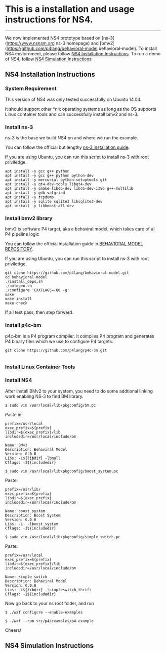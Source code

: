 
# This is a installation and usage instructions for NS4. 
---

We now implemented NS4 prototype based on [ns-3](https://www.nsnam.org ns-3 homepage) and [bmv2](https://github.com/p4lang/behavioral-model behavioral-model). To install NS4 enviornment, please follow  [NS4 Installation Instructions](#install). To run a demo of NS4, follow [NS4 Simulation Instructions](#simulate)

## <a name="install">NS4 Installation Instructions</a>

### System Requirement

This version of NS4 was only tested successfully on Ubuntu 14.04.

It should support other *nix operating systems as long as the OS supports Linux container tools and can successfully install bmv2 and ns-3.

### Install ns-3

ns-3 is the base we build NS4 on and where we run the example.

You can follow the official but lengthy [ns-3 installation guide](https://www.nsnam.org/wiki/Installation).

If you are using Ubuntu, you can run this script to install ns-3 with root priviledge.

```
apt install -y gcc g++ python
apt install -y gcc g++ python python-dev
apt install -y mercurial python-setuptools git
apt install -y qt4-dev-tools libqt4-dev
apt install -y cmake libc6-dev libc6-dev-i386 g++-multilib
apt install -y gdb valgrind 
apt install -y tcpdump
apt install -y sqlite sqlite3 libsqlite3-dev
apt install -y libboost-all-dev
```

### Install bmv2 library

bmv2 is software P4 target, aka a behaviral model, which takes care of all P4 pipeline logic 

You can follow the official installation guide in [BEHAVIORAL MODEL REPOSITORY](https://github.com/p4lang/behavioral-model).

If you are using Ubuntu, you can run this script to install ns-3 with root priviledge.

```
git clone https://github.com/p4lang/behavioral-model.git
cd behavioral-model
./install_deps.sh
./autogen.sh
./configure 'CXXFLAGS=-O0 -g'
make
make install
make check
```

If all test pass, then step forward.

### Install p4c-bm

p4c-bm is a P4 program compiler. It compiles P4 program and generates P4 binary files which we use to configure P4 targets.

```
git clone https://github.com/p4lang/p4c-bm.git


```



### Install Linux Container Tools 

### Install NS4



After install BMv2 to your system, you need to do some addtional linking work enabling NS-3 to find BM library.

`$ sudo vim /usr/local/lib/pkgconfig/bm.pc`

Paste in:
```
prefix=/usr/local
exec_prefix=${prefix}
libdir=${exec_prefix}/lib
includedir=/usr/local/include/bm

Name: BMv2
Description: Behaviral Model
Version: 0.0.0
Libs: -L${libdir} -lbmall
Cflags: -I${includedir}

```

`$ sudo vim /usr/local/lib/pkgconfig/boost_system.pc`

Paste:

```
prefix=/usr/lib/
exec_prefix=${prefix}
libdir=${exec_prefix}
includedir=/usr/local/include/bm

Name: boost_system
Description: Boost System
Version: 0.0.0
Libs: -L. -lboost_system
Cflags: -I${includedir}

```

`$ sudo vim /usr/local/lib/pkgconfig/simple_switch.pc`

Paste:

``` 
prefix=/usr/local
exec_prefix=${prefix}
libdir=${exec_prefix}/lib
includedir=/usr/local/include/bm

Name: simple switch
Description: Behaviral Model
Version: 0.0.0
Libs: -L${libdir} -lsimpleswitch_thrift
Cflags: -I${includedir}
```



Now go back to your ns root folder, and run 

`$ ./waf configure --enable-examples`

`$ ./waf --run src/p4/examples/p4-example`

Cheers!

## <a name="simulate">NS4 Simulation Instructions</a>